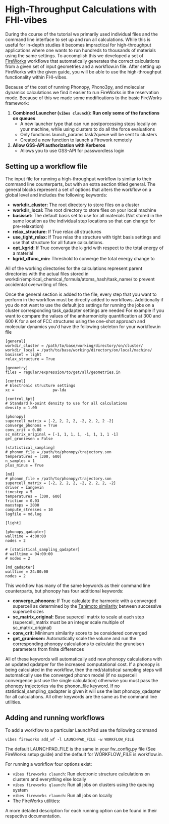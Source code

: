 # High-Throughput Calculations with FHI-vibes

During the course of the tutorial we primarily used individual files and the command line interface to set up and run all calculations.
While this is useful for in-depth studies it becomes impractical for high-throughput applications where one wants to run hundreds to thousands of materials using the same settings.
To accomplish this we developed a set of [FireWorks](https://materialsproject.github.io/fireworks/) workflows that automatically generates the correct calculations from a given set of input geometries and a workflow.in file.
After setting up FireWorks with the given guide, you will be able to use the high-throughput functionality within FHI-vibes.

Because of the cost of running Phonopy, Phono3py, and molecular dynamics calculations we find it easier to run FireWorks in the reservation mode.
Because of this we made some modifications to the basic FireWorks framework:

1. **Combined Launcher (`vibes claunch`): Run only some of the functions on queues**
    - A new launcher type that can run postporcessing steps locally on your machine, while using clusters to do all the force evaluations
    - Only functions launch_params.task2queue will be sent to clusters
    - Created a new function to launch a Firework remotely
2. **Allow GSS-API authorization with Kerberos**
    - Allows you to use GSS-API for passwordless login

## Setting up a workflow file

The input file for running a high-throughput workflow is similar to their command line counterparts, but with an extra section titled general.
The general blocks represent a set of options that alters the workflow on a global level and includes the following keywords:

- **workdir_cluster:** The root directory to store files on a cluster
- **workdir_local:** The root directory to store files on your local machine
- **basisset:** The default basis set to use for all materials (Not stored in the same location as the individual step locations so that can change for pre-relaxation)
- **relax_structure:** If True relax all structures
- **use_tight_relax:** If True relax the structure with tight basis settings and use that structure for all future calculations.
- **opt_kgrid:** If True converge the k-grid with respect to the total energy of a material
- **kgrid_dfunc_min:** Threshold to converge the total energy change to

All of the working directories for the calculations represent parent directories with the actual files stored in workdir/empirical_chemical_formula/atoms_hash/task_name/ to prevent accidental overwriting of files.

Once the general section is added to the file, every step that you want to perform in the workflow must be directly added to workflows.
Additionally if you do not want to use the default job settings for running the jobs on a cluster corresponding task_qadapter settings are needed
For example if you want to compare the values of the anharmonicity quantification at 300 and 600 K for a set of FCC structures using the one-shot approach and molecular dynamics you'd have the following skeleton for your workflow.in file
```
[general]
workdir_cluster = /path/to/base/working/directory/on/cluster/
workdir_local = /path/to/base/working/directory/on/local/machine/
basisset = light
relax_structure = True

[geometry]
files = regular/expression/to/get/all/geometries.in

[control]
# Electronic structure settings
xc =                 pw-lda

[control_kpt]
# Standard k-point density to use for all calculations
density = 1.00

[phonopy]
supercell_matrix = [-2, 2, 2, 2, -2, 2, 2, 2 -2]
converge_phonons = True
conv_crit = 0.80
sc_matrix_original = [-1, 1, 1, 1, -1, 1, 1, 1 -1]
get_gruniesen = False

[statistical_sampling]
# phonon_file = /path/to/phonopy/trajectory.son
temperatures = [300, 600]
n_samples = 1
plus_minus = True

[md]
# phonon_file = /path/to/phonopy/trajectory.son
supercell_matrix = [-2, 2, 2, 2, -2, 2, 2, 2, -2]
driver = Langevin
timestep = 5
temperatures = [300, 600]
friction = 0.03
maxsteps = 2000
compute_stresses = 10
logfile = md.log

[light]

[phonopy_qadapter]
walltime = 4:00:00
nodes = 2

# [statistical_sampling_qadapter]
# walltime = 04:00:00
# nodes = 2

[md_qadapter]
walltime = 24:00:00
nodes = 2
```
This workflow has many of the same keywords as their command line counterparts, but phonopy has four additional keywords:

- **converge_phonons:** If True calculate the harmonic with a converged supercell as determined by the [Tanimoto similarity](https://en.wikipedia.org/wiki/Jaccard_index#Other_definitions_of_Tanimoto_distance) between successive supercell sizes
- **sc_matrix_original:** Base supercell matrix to scale at each step (supercell_matrix must be an integer scale multiple of sc_matrix_original)
- **conv_crit:** Minimum similarity score to be considered converged
- **get_gruniesen:** Automatically scale the volume and run the corresponding phonopy calculations to calculate the gruneisen parameters from finite differences

All of these keywords will automatically add new phonopy calculations with an updated qadatper for the increased computational cost.
If a phonopy is being calculated in the workflow, then the md/statistical sampling steps will automatically use the converged phonon model (if no supercell convergence just use the single calculation) otherwise you must pass the phonopy trajectories via the phonon_file keyword.
If no statistical_sampling_qadapter is given it will use the last phonopy_qadapter for all calculations.
All other keywords are the same as the command line utilities.

## Adding and running workflows

To add a workflow to a particular LaunchPad use the following command
```
vibes fireworks add_wf -l LAUNCHPAD_FILE -w WORKFLOW_FILE
```
The default LAUNCHPAD_FILE is the same in your fw_config.py file (See FireWorks setup guide) and the default for WORKFLOW_FILE is workflow.in.

For running a workflow four options exist:

- `vibes fireworks claunch`: Run electronic structure calculations on clusters and everything else locally
- `vibes fireworks qlaunch`: Run all jobs on clusters using the queuing system
- `vibes fireworks rlaunch`: Run all jobs on locally
- The FireWorks utilities:

A more detailed description for each running option can be found in their respective documentation.
